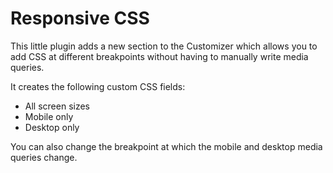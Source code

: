 # Responsive CSS

This little plugin adds a new section to the Customizer which allows you to add CSS at different breakpoints without having to manually write media queries.

It creates the following custom CSS fields:

- All screen sizes
- Mobile only
- Desktop only

You can also change the breakpoint at which the mobile and desktop media queries change.
